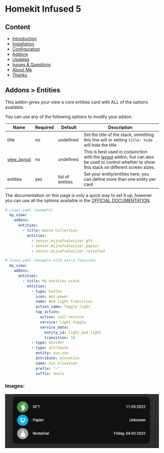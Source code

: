 # Homekit Infused 5

## Content
- [Introduction](../index.md)
- [Installation](../installation.md)
- [Configuration](../configuration.md)
- [Addons](../addons.md)
- [Updates](../updates.md)
- [Issues & Questions](../issues.md)
- [About Me](../about.md)
- [Thanks](../thanks.md)

## Addons > Entities

This addon gives your view a core entities card with ALL of the options available.

You can use any of the following options to modify your addon.

| Name | Required | Default | Description |
|----------------------------------|-------------|----------------------|-----------------------------------------------------------------------------------------------------------------------------------------------------------------------------------|
| title | no | undefined | Set the title of the stack, ommitting this line will or setting `title: hide` will hide the title |
| [view_layout](layout.md#view-layout) | no | undefined | This is best used in conjunction with the [layout](layout.md#view-layout) addon, but can also be used to control whether to show this stack on different screen sizes. |
| entities | yes | list of entities | Set your entity/entities here, you can define more than one entity per card |

The documentation on this page is only a quick way to set it up, however you can use all the options available in the [OFFICIAL DOCUMENTATION](https://www.home-assistant.io/lovelace/entities/#options-for-entities).

```yaml
# views.yaml (example)
  my_view:
    addons:
      entities:
        - title: Waste Collection
          entities:
            - sensor.mijnafvalwijzer_gft
            - sensor.mijnafvalwijzer_papier
            - sensor.mijnafvalwijzer_restafval
``` 
```yaml
# views.yaml (example with extra features)
  my_view:
    addons:
      entities:
        - title: My entities stack
          entities:
            - type: button
              icon: mdi:power
              name: Bed light transition
              action_name: Toggle light
              tap_action:
                action: call-service
                service: light.toggle
                service_data:
                  entity_id: light.bed_light
                  transition: 10
            - type: divider
            - type: attribute
              entity: sun.sun
              attribute: elevation
              name: Sun elevation
              prefix: "~"
              suffix: Units
``` 

### Images:

![Homekit Infused](../images/hki-entities.png)
